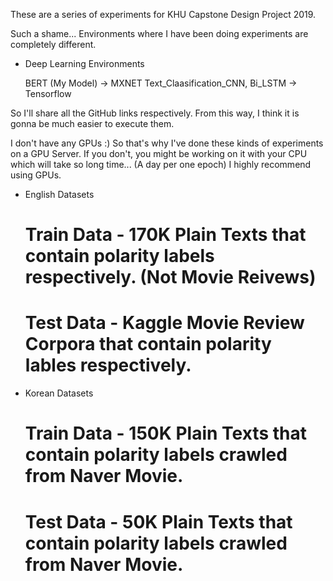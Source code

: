 These are a series of experiments for KHU Capstone Design Project 2019.

Such a shame... Environments where I have been doing experiments are completely different. 

* Deep Learning Environments

    BERT (My Model) -> MXNET
    Text_Claasification_CNN, Bi_LSTM -> Tensorflow 

So I'll share all the GitHub links respectively. From this way, I think it is gonna be much easier to execute them.

I don't have any GPUs :) So that's why I've done these kinds of experiments on a GPU Server. If you don't, you might be working on it with your CPU which will take so long time... (A day per one epoch) I highly recommend using GPUs.

* English Datasets
    
    # Train Data - 170K Plain Texts that contain polarity labels respectively. (Not Movie Reivews)
    # Test Data - Kaggle Movie Review Corpora that contain polarity lables respectively.

* Korean Datasets

    # Train Data - 150K Plain Texts that contain polarity labels crawled from Naver Movie.
    # Test Data - 50K Plain Texts that contain polarity labels crawled from Naver Movie.
 	 